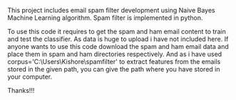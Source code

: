 This project includes email spam filter development using Naive Bayes Machine Learning algorithm.
Spam filter is implemented in python.

To use this code it requires to get the spam and ham email content to train and test the classifier.
As data is huge to upload i have not included here. If anyone wants to use this code download the spam and ham email data
and place them in spam and ham directories respectively. And as i have used corpus='C:\\Users\\Kishore\\spamfilter' to extract features from the emails stored in the given path, you can give the path where you have stored in your computer.

Thanks!!!



